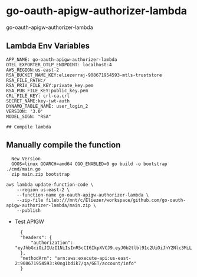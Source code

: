 # go-oauth-apigw-authorizer-lambda

go-oauth-apigw-authorizer-lambda

## Lambda Env Variables

    APP_NAME: go-oauth-apigw-authorizer-lambda
    OTEL_EXPORTER_OTLP_ENDPOINT: localhost:4
    AWS_REGION:us-east-2
    RSA_BUCKET_NAME_KEY:eliezerraj-908671954593-mtls-truststore
    RSA_FILE_PATH:/
    RSA_PRIV_FILE_KEY:private_key.pem
    RSA_PUB_FILE_KEY:public_key.pem
    CRL_FILE_KEY: crl-ca.crl
    SECRET_NAME:key-jwt-auth
    DYNAMO_TABLE_NAME: user_login_2
    VERSION: '3.0'
    MODEL_SIGN: "RSA"

    ## Compile lambda

## Manually compile the function

      New Version
      GOOS=linux GOARCH=amd64 CGO_ENABLED=0 go build -o bootstrap ./cmd/main.go
      zip main.zip bootstrap

    aws lambda update-function-code \
        --region us-east-2 \
        --function-name go-oauth-apigw-authorizer-lambda \
        --zip-file fileb:///mnt/c/Eliezer/workspace/github.com/go-oauth-apigw-authorizer-lambda/main.zip \
        --publish

+ Test APIGW

        {
        "headers": {
            "authorization": "eyJhbGciOiJIUzI1NiIsInR5cCI6IkpXVCJ9.eyJ0b2tlbl91c2UiOiJhY2Nlc3MiLCJpc3MiOiJsYW1iZGEtZ28tYXV0ZW50aWNhdGlvbiIsInZlcnNpb24iOiIyIiwiand0X2lkIjoiN2RmZGI4MDctZmU2ZC00NDE2LWE3YTgtZDA3NmRiM2ZlYTc1IiwidXNlcm5hbWUiOiJhZG1pbiIsInNjb3BlIjpbImFkbWluIl0sImV4cCI6MTczMzU0MDE2OX0.BFpRsLG26M_q_edK0RhtoMGibViupmEZJuQv1Nnqa2k"
        },
        "methodArn": "arn:aws:execute-api:us-east-2:908671954593:k0ng1bdik7/qa/GET/account/info"
        }